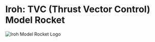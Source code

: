 # Iroh: TVC (Thrust Vector Control) Model Rocket

![Iroh Model Rocket Logo](https://github.com/user-attachments/assets/481a8b73-5499-4eb4-aa33-9cfd33971dd6)

